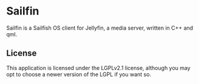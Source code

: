 # Sailfin
Sailfin is a Sailfish OS client for Jellyfin, a media server, written in C++ and qml.

## License
This application is licensed under the LGPLv2.1 license, although you may opt to choose a newer version of the LGPL if you want so.
